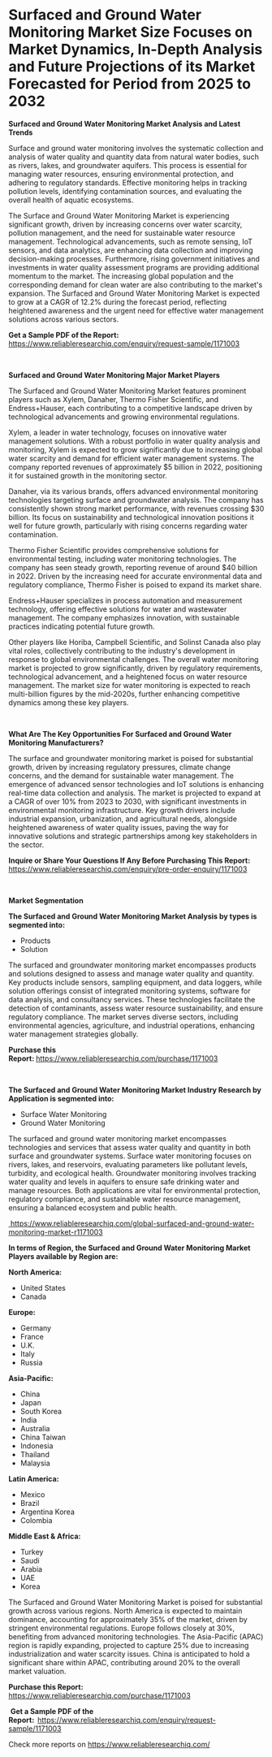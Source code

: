 <p><h1>Surfaced and Ground Water Monitoring Market Size Focuses on Market Dynamics, In-Depth Analysis and Future Projections of its Market Forecasted for Period from 2025 to 2032</h1></p><p><strong>Surfaced and Ground Water Monitoring Market Analysis and Latest Trends</strong></p>
<p><p>Surface and ground water monitoring involves the systematic collection and analysis of water quality and quantity data from natural water bodies, such as rivers, lakes, and groundwater aquifers. This process is essential for managing water resources, ensuring environmental protection, and adhering to regulatory standards. Effective monitoring helps in tracking pollution levels, identifying contamination sources, and evaluating the overall health of aquatic ecosystems.</p><p>The Surface and Ground Water Monitoring Market is experiencing significant growth, driven by increasing concerns over water scarcity, pollution management, and the need for sustainable water resource management. Technological advancements, such as remote sensing, IoT sensors, and data analytics, are enhancing data collection and improving decision-making processes. Furthermore, rising government initiatives and investments in water quality assessment programs are providing additional momentum to the market. The increasing global population and the corresponding demand for clean water are also contributing to the market's expansion. The Surfaced and Ground Water Monitoring Market is expected to grow at a CAGR of 12.2% during the forecast period, reflecting heightened awareness and the urgent need for effective water management solutions across various sectors.</p></p>
<p><strong>Get a Sample PDF of the Report:&nbsp;</strong> <a href="https://www.reliableresearchiq.com/enquiry/request-sample/1171003?utm_campaign=2758&utm_medium=2&utm_source=Github&utm_content=ia&utm_term=29032025&utm_id=surfaced-and-ground-water-monitoring">https://www.reliableresearchiq.com/enquiry/request-sample/1171003</a></p>
<p>&nbsp;</p>
<p><strong>Surfaced and Ground Water Monitoring Major Market Players</strong></p>
<p><p>The Surfaced and Ground Water Monitoring Market features prominent players such as Xylem, Danaher, Thermo Fisher Scientific, and Endress+Hauser, each contributing to a competitive landscape driven by technological advancements and growing environmental regulations.</p><p>Xylem, a leader in water technology, focuses on innovative water management solutions. With a robust portfolio in water quality analysis and monitoring, Xylem is expected to grow significantly due to increasing global water scarcity and demand for efficient water management systems. The company reported revenues of approximately $5 billion in 2022, positioning it for sustained growth in the monitoring sector.</p><p>Danaher, via its various brands, offers advanced environmental monitoring technologies targeting surface and groundwater analysis. The company has consistently shown strong market performance, with revenues crossing $30 billion. Its focus on sustainability and technological innovation positions it well for future growth, particularly with rising concerns regarding water contamination.</p><p>Thermo Fisher Scientific provides comprehensive solutions for environmental testing, including water monitoring technologies. The company has seen steady growth, reporting revenue of around $40 billion in 2022. Driven by the increasing need for accurate environmental data and regulatory compliance, Thermo Fisher is poised to expand its market share.</p><p>Endress+Hauser specializes in process automation and measurement technology, offering effective solutions for water and wastewater management. The company emphasizes innovation, with sustainable practices indicating potential future growth. </p><p>Other players like Horiba, Campbell Scientific, and Solinst Canada also play vital roles, collectively contributing to the industry's development in response to global environmental challenges. The overall water monitoring market is projected to grow significantly, driven by regulatory requirements, technological advancement, and a heightened focus on water resource management. The market size for water monitoring is expected to reach multi-billion figures by the mid-2020s, further enhancing competitive dynamics among these key players.</p></p>
<p>&nbsp;</p>
<p><strong>What Are The Key Opportunities For Surfaced and Ground Water Monitoring Manufacturers?</strong></p>
<p><p>The surface and groundwater monitoring market is poised for substantial growth, driven by increasing regulatory pressures, climate change concerns, and the demand for sustainable water management. The emergence of advanced sensor technologies and IoT solutions is enhancing real-time data collection and analysis. The market is projected to expand at a CAGR of over 10% from 2023 to 2030, with significant investments in environmental monitoring infrastructure. Key growth drivers include industrial expansion, urbanization, and agricultural needs, alongside heightened awareness of water quality issues, paving the way for innovative solutions and strategic partnerships among key stakeholders in the sector.</p></p>
<p><strong>Inquire or Share Your Questions If Any Before Purchasing This Report:</strong> <a href="https://www.reliableresearchiq.com/enquiry/pre-order-enquiry/1171003?utm_campaign=2758&utm_medium=2&utm_source=Github&utm_content=ia&utm_term=29032025&utm_id=surfaced-and-ground-water-monitoring">https://www.reliableresearchiq.com/enquiry/pre-order-enquiry/1171003</a></p>
<p>&nbsp;</p>
<p><strong>Market Segmentation</strong></p>
<p><strong>The Surfaced and Ground Water Monitoring Market Analysis by types is segmented into:</strong></p>
<p><ul><li>Products</li><li>Solution</li></ul></p>
<p><p>The surfaced and groundwater monitoring market encompasses products and solutions designed to assess and manage water quality and quantity. Key products include sensors, sampling equipment, and data loggers, while solution offerings consist of integrated monitoring systems, software for data analysis, and consultancy services. These technologies facilitate the detection of contaminants, assess water resource sustainability, and ensure regulatory compliance. The market serves diverse sectors, including environmental agencies, agriculture, and industrial operations, enhancing water management strategies globally.</p></p>
<p><strong>Purchase this Report:&nbsp;</strong><a href="https://www.reliableresearchiq.com/purchase/1171003?utm_campaign=2758&utm_medium=2&utm_source=Github&utm_content=ia&utm_term=29032025&utm_id=surfaced-and-ground-water-monitoring">https://www.reliableresearchiq.com/purchase/1171003</a></p>
<p>&nbsp;</p>
<p><strong>The Surfaced and Ground Water Monitoring Market Industry Research by Application is segmented into:</strong></p>
<p><ul><li>Surface Water Monitoring</li><li>Ground Water Monitoring</li></ul></p>
<p><p>The surfaced and ground water monitoring market encompasses technologies and services that assess water quality and quantity in both surface and groundwater systems. Surface water monitoring focuses on rivers, lakes, and reservoirs, evaluating parameters like pollutant levels, turbidity, and ecological health. Groundwater monitoring involves tracking water quality and levels in aquifers to ensure safe drinking water and manage resources. Both applications are vital for environmental protection, regulatory compliance, and sustainable water resource management, ensuring a balanced ecosystem and public health.</p></p>
<p><a href="https://www.reliableresearchiq.com/global-surfaced-and-ground-water-monitoring-market-r1171003?utm_campaign=2758&utm_medium=2&utm_source=Github&utm_content=ia&utm_term=29032025&utm_id=surfaced-and-ground-water-monitoring">&nbsp;https://www.reliableresearchiq.com/global-surfaced-and-ground-water-monitoring-market-r1171003</a></p>
<p><strong>In terms of Region, the Surfaced and Ground Water Monitoring Market Players available by Region are:</strong></p>
<p>
    <p> <strong> North America: </strong>
        <ul>
            <li>United States</li>
            <li>Canada</li>
        </ul>
        </p> 
    <p> <strong> Europe: </strong>
        <ul>
            <li>Germany</li>
            <li>France</li>
            <li>U.K.</li>
            <li>Italy</li>
            <li>Russia</li>
        </ul>
        </p> 
    <p> <strong> Asia-Pacific: </strong>
        <ul>
            <li>China</li>
            <li>Japan</li>
            <li>South Korea</li>
            <li>India</li>
            <li>Australia</li>
            <li>China Taiwan</li>
            <li>Indonesia</li>
            <li>Thailand</li>
            <li>Malaysia</li>
        </ul>
        </p> 
    <p> <strong> Latin America: </strong>
        <ul>
            <li>Mexico</li>
            <li>Brazil</li>
            <li>Argentina Korea</li>
            <li>Colombia</li>
        </ul>
        </p> 
    <p> <strong> Middle East & Africa: </strong>
        <ul>
            <li>Turkey</li>
            <li>Saudi</li>
            <li>Arabia</li>
            <li>UAE</li>
            <li>Korea</li>
        </ul>
    </p>
    </p>
<p><p>The Surfaced and Ground Water Monitoring Market is poised for substantial growth across various regions. North America is expected to maintain dominance, accounting for approximately 35% of the market, driven by stringent environmental regulations. Europe follows closely at 30%, benefiting from advanced monitoring technologies. The Asia-Pacific (APAC) region is rapidly expanding, projected to capture 25% due to increasing industrialization and water scarcity issues. China is anticipated to hold a significant share within APAC, contributing around 20% to the overall market valuation.</p></p>
<p><strong>Purchase this Report: </strong><a href="https://www.reliableresearchiq.com/purchase/1171003?utm_campaign=2758&utm_medium=2&utm_source=Github&utm_content=ia&utm_term=29032025&utm_id=surfaced-and-ground-water-monitoring">https://www.reliableresearchiq.com/purchase/1171003</a></p>
<p>&nbsp;<strong>Get a Sample PDF of the Report:&nbsp;&nbsp;</strong><a href="https://www.reliableresearchiq.com/enquiry/request-sample/1171003?utm_campaign=2758&utm_medium=2&utm_source=Github&utm_content=ia&utm_term=29032025&utm_id=surfaced-and-ground-water-monitoring">https://www.reliableresearchiq.com/enquiry/request-sample/1171003</a></p>
<p><strong></strong></p>
<p>Check more reports on <a href="https://www.reliableresearchiq.com/?utm_campaign=2758&utm_medium=2&utm_source=Github&utm_content=ia&utm_term=29032025&utm_id=surfaced-and-ground-water-monitoring">https://www.reliableresearchiq.com/</a></p>